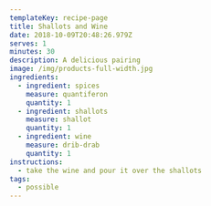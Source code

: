 ```yaml
---
templateKey: recipe-page
title: Shallots and Wine
date: 2018-10-09T20:48:26.979Z
serves: 1
minutes: 30
description: A delicious pairing
image: /img/products-full-width.jpg
ingredients:
  - ingredient: spices
    measure: quantiferon
    quantity: 1
  - ingredient: shallots
    measure: shallot
    quantity: 1
  - ingredient: wine
    measure: drib-drab
    quantity: 1
instructions:
  - take the wine and pour it over the shallots
tags:
  - possible
---
```

